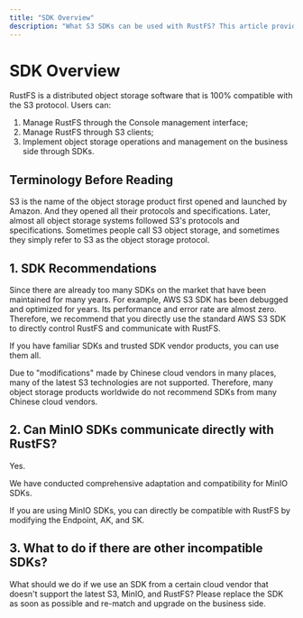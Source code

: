 ```yaml
---
title: "SDK Overview"
description: "What S3 SDKs can be used with RustFS? This article provides detailed instructions."
---
```


# SDK Overview

RustFS is a distributed object storage software that is 100% compatible with the S3 protocol. Users can:

1. Manage RustFS through the Console management interface;
2. Manage RustFS through S3 clients;
3. Implement object storage operations and management on the business side through SDKs.

## Terminology Before Reading

S3 is the name of the object storage product first opened and launched by Amazon. And they opened all their protocols and specifications. Later, almost all object storage systems followed S3's protocols and specifications.
Sometimes people call S3 object storage, and sometimes they simply refer to S3 as the object storage protocol.

## 1. SDK Recommendations

Since there are already too many SDKs on the market that have been maintained for many years. For example, AWS S3 SDK has been debugged and optimized for years. Its performance and error rate are almost zero. Therefore, we recommend that you directly use the standard AWS S3 SDK to directly control RustFS and communicate with RustFS.

If you have familiar SDKs and trusted SDK vendor products, you can use them all.

Due to "modifications" made by Chinese cloud vendors in many places, many of the latest S3 technologies are not supported. Therefore, many object storage products worldwide do not recommend SDKs from many Chinese cloud vendors.

## 2. Can MinIO SDKs communicate directly with RustFS?

Yes.

We have conducted comprehensive adaptation and compatibility for MinIO SDKs.

If you are using MinIO SDKs, you can directly be compatible with RustFS by modifying the Endpoint, AK, and SK.

## 3. What to do if there are other incompatible SDKs?

What should we do if we use an SDK from a certain cloud vendor that doesn't support the latest S3, MinIO, and RustFS?
Please replace the SDK as soon as possible and re-match and upgrade on the business side.

